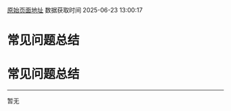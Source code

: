 [原始页面地址](https://docs.ekuaibao.com/docs/open-api/currency/question-answer)
数据获取时间 2025-06-23 13:00:17

# 常见问题总结

# 常见问题总结  
  
* * *

暂无
